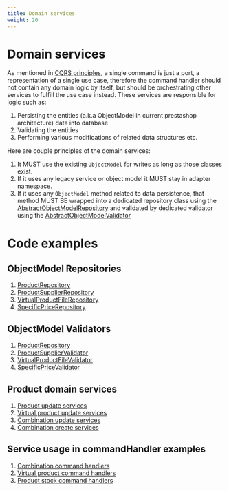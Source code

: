 ```yaml
---
title: Domain services
weight: 20
---
```


# Domain services

As mentioned in [CQRS principles](cqrs.md), a single command is just a port, a representation of a single use case, therefore the command handler should not contain any domain logic by itself, but should be orchestrating other services to fulfill the use case instead.
These services are responsible for logic such as:
1. Persisting the entities (a.k.a ObjectModel in current prestashop architecture) data into database
2. Validating the entities
3. Performing various modifications of related data structures etc.

Here are couple principles of the domain services: 
1. It MUST use the existing `ObjectModel` for writes as long as those classes exist.
2. If it uses any legacy service or object model it MUST stay in adapter namespace.
2. If it uses any `ObjectModel` method related to data persistence, that method MUST BE wrapped into a dedicated repository class using the [AbstractObjectModelRepository](https://github.com/PrestaShop/PrestaShop/blob/develop/src/Adapter/AbstractObjectModelRepository.php) and validated by dedicated validator using the [AbstractObjectModelValidator](https://github.com/PrestaShop/PrestaShop/blob/develop/src/Adapter/AbstractObjectModelValidator.php)

# Code examples

## ObjectModel Repositories

1. [ProductRepository](https://github.com/PrestaShop/PrestaShop/blob/develop/src/Adapter/Product/Repository/ProductRepository.php)
2. [ProductSupplierRepository](https://github.com/PrestaShop/PrestaShop/blob/develop/src/Adapter/Product/Repository/ProductSupplierRepository.php)
3. [VirtualProductFileRepository](https://github.com/PrestaShop/PrestaShop/blob/develop/src/Adapter/Product/VirtualProduct/Repository/VirtualProductFileRepository.php)
4. [SpecificPriceRepository](https://github.com/PrestaShop/PrestaShop/blob/develop/src/Adapter/Product/SpecificPrice/Repository/SpecificPriceRepository.php)
   
## ObjectModel Validators
1. [ProductRepository](https://github.com/PrestaShop/PrestaShop/blob/develop/src/Adapter/Product/Validate/ProductValidator.php)
2. [ProductSupplierValidator](https://github.com/PrestaShop/PrestaShop/blob/develop/src/Adapter/Product/Validate/ProductSupplierValidator.php)
2. [VirtualProductFileValidator](https://github.com/PrestaShop/PrestaShop/blob/develop/src/Adapter/Product/VirtualProduct/Validate/VirtualProductFileValidator.php)
3. [SpecificPriceValidator](https://github.com/PrestaShop/PrestaShop/blob/develop/src/Adapter/Product/SpecificPrice/Validate/SpecificPriceValidator.php)

## Product domain services
1. [Product update services](https://github.com/PrestaShop/PrestaShop/tree/develop/src/Adapter/Product/Update)
2. [Virtual product update services](https://github.com/PrestaShop/PrestaShop/blob/develop/src/Adapter/Product/VirtualProduct/Update)
2. [Combination update services](https://github.com/PrestaShop/PrestaShop/blob/develop/src/Adapter/Product/Combination/Update)
2. [Combination create services](https://github.com/PrestaShop/PrestaShop/blob/develop/src/Adapter/Product/Combination/Create)

## Service usage in commandHandler examples
1. [Combination command handlers](https://github.com/PrestaShop/PrestaShop/tree/develop/src/Adapter/Product/Combination/CommandHandler)
2. [Virtual product command handlers](https://github.com/PrestaShop/PrestaShop/tree/develop/src/Adapter/Product/VirtualProduct/CommandHandler)
2. [Product stock command handlers](https://github.com/PrestaShop/PrestaShop/tree/develop/src/Adapter/Product/Stock/CommandHandler)
